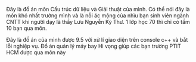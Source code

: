 Đây là đồ án môn Cấu trúc dữ liệu và Giải thuật của mình. Có thể nói đây là môn khó nhất trường mình và là nỗi ác mộng của nhìu bạn sinh viên ngành CNTT khi người dạy là thầy Lưu Nguyễn Kỳ Thư. 1 lớp học 70 thì chỉ có tầm 10 bạn qua môn.

Đây là đồ án của mình được 9.5 với xử lí giao diện trên console c++ và bắt lỗi nghiệp vụ. Đồ án quản lý máy bay Hi vọng giúp các bạn trường PTIT HCM được qua môn này
